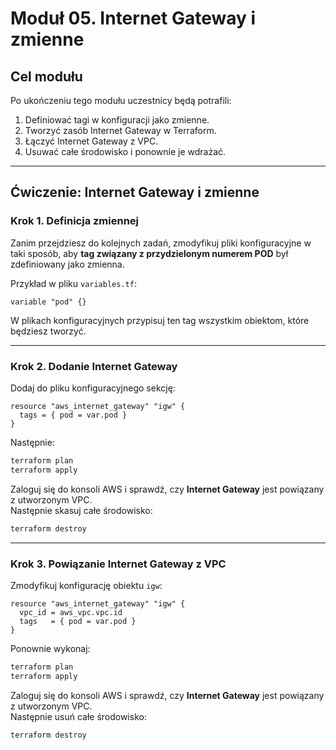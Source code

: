 # Moduł 05. Internet Gateway i zmienne

## Cel modułu

Po ukończeniu tego modułu uczestnicy będą potrafili:

1. Definiować tagi w konfiguracji jako zmienne.  
2. Tworzyć zasób Internet Gateway w Terraform.  
3. Łączyć Internet Gateway z VPC.  
4. Usuwać całe środowisko i ponownie je wdrażać.  

---

## Ćwiczenie: Internet Gateway i zmienne

### Krok 1. Definicja zmiennej

Zanim przejdziesz do kolejnych zadań, zmodyfikuj pliki konfiguracyjne w taki sposób, aby **tag związany z przydzielonym numerem POD** był zdefiniowany jako zmienna.

Przykład w pliku `variables.tf`:

```hcl
variable "pod" {}
```

W plikach konfiguracyjnych przypisuj ten tag wszystkim obiektom, które będziesz tworzyć.

---

### Krok 2. Dodanie Internet Gateway

Dodaj do pliku konfiguracyjnego sekcję:

```hcl
resource "aws_internet_gateway" "igw" {
  tags = { pod = var.pod }
}
```

Następnie:

```bash
terraform plan
terraform apply
```

Zaloguj się do konsoli AWS i sprawdź, czy **Internet Gateway** jest powiązany z utworzonym VPC.  
Następnie skasuj całe środowisko:

```bash
terraform destroy
```

---

### Krok 3. Powiązanie Internet Gateway z VPC

Zmodyfikuj konfigurację obiektu `igw`:

```hcl
resource "aws_internet_gateway" "igw" {
  vpc_id = aws_vpc.vpc.id
  tags   = { pod = var.pod }
}
```

Ponownie wykonaj:

```bash
terraform plan
terraform apply
```

Zaloguj się do konsoli AWS i sprawdź, czy **Internet Gateway** jest powiązany z utworzonym VPC.  
Następnie usuń całe środowisko:

```bash
terraform destroy
```
